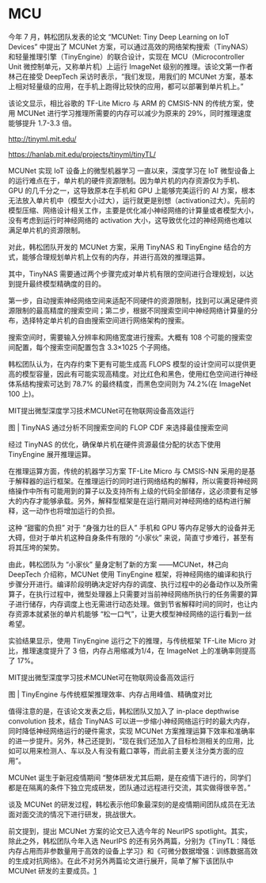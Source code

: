 # MCU

今年 7 月，韩松团队发表的论文 “MCUNet: Tiny Deep Learning on IoT Devices” 中提出了 MCUNet 方案，可以通过高效的网络架构搜索（TinyNAS）和轻量推理引擎（TinyEngine）的联合设计，实现在 MCU（Microcontroller Unit 微控制单元，又称单片机）上运行 ImageNet 级别的推理。该论文第一作者林己在接受 DeepTech 采访时表示，“我们发现，用我们的 MCUNet 方案，基本上相对轻量级的应用，在手机上跑得比较快的应用，都可以部署到单片机上。”

该论文显示，相比谷歌的 TF-Lite Micro 与 ARM 的 CMSIS-NN 的传统方案，使用 MCUNet 进行学习推理所需要的内存可以减少为原来的 29%，同时推理速度能够提升 1.7-3.3 倍。

http://tinyml.mit.edu/

https://hanlab.mit.edu/projects/tinyml/tinyTL/

MCUNet 实现 IoT 设备上的微型机器学习
一直以来，深度学习在 IoT 微型设备上的运行难点在于，单片机的硬件资源限制。因为单片机的内存资源仅为手机、GPU 的几千分之一，这导致原本在手机和 GPU 上能够完美运行的 AI 方案，根本无法放入单片机中（模型大小过大），运行就更是别想（activation过大）。先前的模型压缩、网络设计相关工作，主要是优化减小神经网络的计算量或者模型大小，没有考虑到运行时神经网络的 activation 大小，这导致优化过的神经网络也难以满足单片机的资源限制。

对此，韩松团队开发的 MCUNet 方案，采用 TinyNAS 和 TinyEngine 结合的方式，能够合理规划单片机上仅有的内存，并进行高效的推理运算。

其中，TinyNAS 需要通过两个步骤完成对单片机有限的空间进行合理规划，以达到提升最终模型精确度的目的。

第一步，自动搜索神经网络空间来适配不同硬件的资源限制，找到可以满足硬件资源限制的最高精度的搜索空间；第二步，根据不同搜索空间中神经网络计算量的分布，选择特定单片机的自由搜索空间进行网络架构的搜索。

搜索空间时，需要输入分辨率和网络宽度进行搜索。大概有 108 个可能的搜索空间配置，每个搜索空间配置包含 3.3×1025 个子网络。

韩松团队认为，在内存约束下更有可能生成高 FLOPS 模型的设计空间可以提供更高的模型容量，因此有可能实现高精度。对比红色和黑色，使用红色空间进行神经体系结构搜索可达到 78.7% 的最终精度，而黑色空间则为 74.2%(在 ImageNet 100 上)。

MIT提出微型深度学习技术MCUNet可在物联网设备高效运行

图 | TinyNAS 通过分析不同搜索空间的 FLOP CDF 来选择最佳搜索空间

经过 TinyNAS 的优化，确保单片机在硬件资源最佳分配的状态下使用 TinyEngine 展开推理运算。

在推理运算方面，传统的机器学习方案 TF-Lite Micro 与 CMSIS-NN 采用的是基于解释器的运行框架。在推理运行的同时进行网络结构的解释，所以需要将神经网络操作中所有可能用到的算子以及支持所有上级的代码全部储存，这必须要有足够大的内存才能够承载。另外，解释型框架是在运行期间对神经网络的结构进行解释，这一动作也将增加运行的负担。

这种 “甜蜜的负担” 对于 “身强力壮的巨人” 手机和 GPU 等内存足够大的设备并无大碍，但对于单片机这种自身条件有限的 “小家伙” 来说，简直寸步难行，甚至有将其压垮的架势。

由此，韩松团队为 “小家伙” 量身定制了新的方案 ——MCUNet，林己向 DeepTech 介绍称，MCUNet 使用 TinyEngine 框架，将神经网络的编译和执行步骤分开进行。编译阶段明确决定好内存的调度、执行过程中的必备动作以及所需算子，在执行过程中，微型处理器上只需要对当前神经网络所执行的任务需要的算子进行储存，内存调度上也无需进行动态处理。做到节省解释时间的同时，也让内存资源本就紧张的单片机能够 “松一口气”，让更大模型神经网络的运行看到一丝希望。

实验结果显示，使用 TinyEngine 运行之下的推理，与传统框架 TF-Lite Micro 对比，推理速度提升了 3 倍，内存占用缩减为1/4，在 ImageNet 上的准确率则提高了 17%。

MIT提出微型深度学习技术MCUNet可在物联网设备高效运行

图 | TinyEngine 与传统框架推理效率、内存占用峰值、精确度对比

值得注意的是，在该论文发表之后，韩松团队又加入了 in-place depthwise convolution 技术，结合 TinyNAS 可以进一步缩小神经网络运行时的最大内存，同时降低神经网络运行的硬件需求，实现 MCUNet 方案推理运算下效率和准确率的进一步提升。另外，林己还提到，“现在我们还加入了目标检测相关的应用，比如可以用来检测人、车以及人有没有戴口罩等，而此前主要关注分类方面的应用”。

MCUNet 诞生于新冠疫情期间
“整体研发尤其后期，是在疫情下进行的，同学们都是在隔离的条件下独立完成研发，团队通过远程进行交流，其实做得很辛苦。”

谈及 MCUNet 的研发过程，韩松表示他印象最深刻的是疫情期间团队成员在无法面对面交流的情况下进行研发，挑战很大。

前文提到，提出 MCUNet 方案的论文已入选今年的 NeurIPS spotlight。其实，除此之外，韩松团队今年入选 NeurIPS 的还有另外两篇，分别为《TinyTL：降低内存占用而非参数量用于高效的设备上学习》和《可微分数据增强：训练数据高效的生成对抗网络》。在此不对另外两篇论文进行展开，简单了解下该团队中 MCUNet 研发的主要成员。[1]

[1]: http://www.mittrchina.com/news/5866

